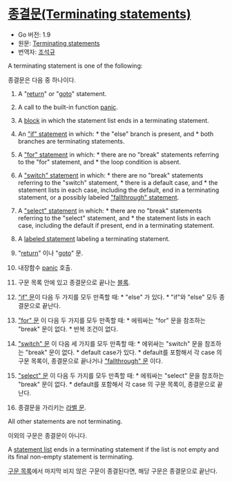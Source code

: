 # [종결문(Terminating statements)](terminating-statements)

* Go 버전: 1.9
* 원문: [Terminating statements](https://golang.org/ref/spec#Terminating_statements)
* 번역자: [조석규](@ezaurum)

A terminating statement is one of the following:

종결문은 다음 중 하나이다.

  1. A "[return](/Statements/return_statements.html)" or "[goto](/Statements/goto_statements.html)" statement.
  2. A call to the built-in function [panic](/Built-in%20functions/handling_panics.html).
  3. A [block](/Blocks/#Block) in which the statement list ends in a terminating statement.
  4. An ["if" statement](/Statements/if_statements.html) in which:
    * the "else" branch is present, and
    * both branches are terminating statements.
  5. A ["for" statement](/Statements/for_statements.html) in which:
    * there are no "break" statements referring to the "for" statement, and
    * the loop condition is absent.
  6. A ["switch" statement](/Statements/switch_statements.html) in which:
    * there are no "break" statements referring to the "switch" statement,
    * there is a default case, and
    * the statement lists in each case, including the default, end in a terminating statement, or a possibly labeled ["fallthrough" statement](/Statements/fallthrough_statements.html).
  7. A ["select" statement](/Statements/select_statements.html) in which:
    * there are no "break" statements referring to the "select" statement, and
    * the statement lists in each case, including the default if present, end in a terminating statement.
  8. A [labeled statement](/Statements/labeled_statements.html) labeling a terminating statement.

  1. "[return](/Statements/return_statements.html)" 이나 "[goto](/Statements/goto_statements.html)" 문.
  2. 내장함수 [panic](/Built-in%20functions/handling_panics.html) 호출.
  3. 구문 목록 안에 있고 종결문으로 끝나는 [블록](/Blocks/#Block).
  4. ["if" 문](/Statements/if_statements.html)이 다음 두 가지를 모두 만족할 때:
    * "else" 가 있다.
    * "if"와 "else" 모두 종결문으로 끝난다.
  5. ["for" 문](/Statements/for_statements.html) 이 다음 두 가지를 모두 만족할 때:
    * 에워싸는 "for" 문을 참조하는 "break" 문이 없다.
    * 반복 조건이 없다.
  6. ["switch" 문](/Statements/switch_statements.html) 이 다음 세 가지를 모두 만족할 때:
    * 에위싸는 "switch" 문을 참조하는 "break" 문이 없다.
    * default case가 있다.
    * default를 포함해서 각 case 의 구문 목록이, 종결문으로 끝나거나 ["fallthrough" 문](/Statements/fallthrough_statements.html) 이다.
  7. ["select" 문](/Statements/select_statements.html) 이 다음 두 가지를 모두 만족할 때:
    * 에워싸는 "select" 문을 참조하는 "break" 문이 없다.
    * default를 포함해서 각 case 의 구문 목록이, 종결문으로 끝난다.
  8. 종결문을 가리키는 [라벨 문](/Statements/labeled_statements.html).

All other statements are not terminating.

이외의 구문은 종결문이 아니다.

A [statement list](/Blocks/) ends in a terminating statement if the list is not empty and its final non-empty statement is terminating.

[구문 목록](/Blocks/)에서 마지막 비지 않은 구문이 종결된다면, 해당 구문은 종결문으로 끝난다.
